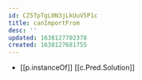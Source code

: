 ```yaml
---
id: CZ5TpTgL0N3jLkUuV5P1c
title: canImportFrom
desc: ''
updated: 1638127702378
created: 1638127681755
---
```




- [[p.instanceOf]] [[c.Pred.Solution]]

